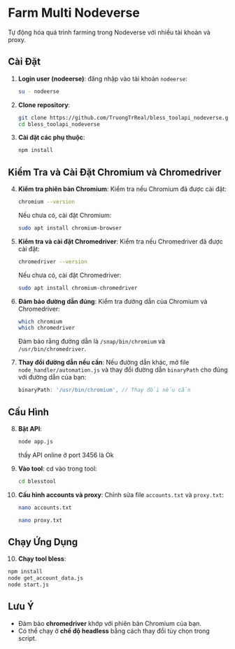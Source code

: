 # Farm Multi Nodeverse

Tự động hóa quá trình farming trong Nodeverse với nhiều tài khoản và proxy.

## Cài Đặt

1. **Login user (nodeerse)**:
   đăng nhập vào tài khoản `nodeerse`:
   ```bash
   su - nodeerse
   ```

2. **Clone repository**:
   ```bash
   git clone https://github.com/TruongTrReal/bless_toolapi_nodeverse.git
   cd bless_toolapi_nodeverse
   ```

3. **Cài đặt các phụ thuộc**:
   ```bash
   npm install
   ```

## Kiểm Tra và Cài Đặt Chromium và Chromedriver

4. **Kiểm tra phiên bản Chromium**:
   Kiểm tra nếu Chromium đã được cài đặt:
   ```bash
   chromium --version
   ```
   Nếu chưa có, cài đặt Chromium:
   ```bash
   sudo apt install chromium-browser
   ```

5. **Kiểm tra và cài đặt Chromedriver**:
   Kiểm tra nếu Chromedriver đã được cài đặt:
   ```bash
   chromedriver --version
   ```
   Nếu chưa có, cài đặt Chromedriver:
   ```bash
   sudo apt install chromium-chromedriver
   ```

6. **Đảm bảo đường dẫn đúng**:
   Kiểm tra đường dẫn của Chromium và Chromedriver:
   ```bash
   which chromium
   which chromedriver
   ```
   Đảm bảo rằng đường dẫn là `/snap/bin/chromium` và `/usr/bin/chromedriver`.

7. **Thay đổi đường dẫn nếu cần**:
   Nếu đường dẫn khác, mở file `node_handler/automation.js` và thay đổi đường dẫn `binaryPath` cho đúng với đường dẫn của bạn:
   ```javascript
   binaryPath: '/usr/bin/chromium', // Thay đổi nếu cần
   ```

## Cấu Hình

8. **Bật API**:
   ```bash
   node app.js
   ```
   thấy API online ở port 3456 là Ok

8. **Vào tool**:
   cd vào trong tool:
   ```bash
   cd blesstool
   ```

9. **Cấu hình accounts và proxy**:
   Chỉnh sửa file `accounts.txt` và `proxy.txt`:
   ```bash
   nano accounts.txt
   ```
   ```bash
   nano proxy.txt
   ```

## Chạy Ứng Dụng

10. **Chạy tool bless**:
   ```bash
   npm install
   node get_account_data.js
   node start.js
   ```

## Lưu Ý

- Đảm bảo **chromedriver** khớp với phiên bản Chromium của bạn.
- Có thể chạy ở **chế độ headless** bằng cách thay đổi tùy chọn trong script.
